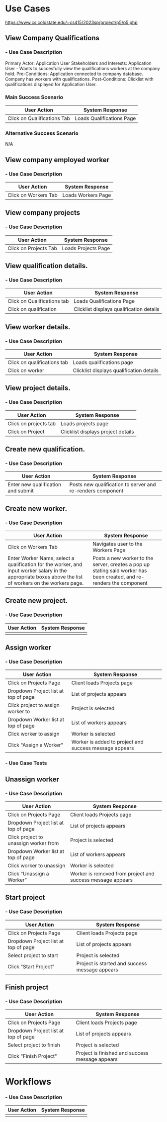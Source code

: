 # Use Cases
https://www.cs.colostate.edu/~cs415/2023sp/project/p5/p5.php

## View Company Qualifications
### - Use Case Description
Primary Actor: Application User
Stakeholders and Interests: Application User - Wants to succesfully view the qualifications workers at the company hold.
Pre-Conditions: Application connected to company database. Company has workers with qualifications.
Post-Conditions: Clicklist with qualifications displayed for Application User.

### Main Success Scenario
| User Action | System Response |
|--|--|
| Click on Qualifications Tab | Loads Qualifications Page |

### Alternative Success Scenario
N/A

## View company employed worker
### - Use Case Description
| User Action | System Response |
|--|--|
| Click on Workers Tab | Loads Workers Page |

## View company projects
### - Use Case Description
| User Action | System Response |
|--|--|
| Click on Projects Tab | Loads Projects Page |

## View qualification details. 
### - Use Case Description
| User Action | System Response |
|--|--|
| Click on Qualifications tab | Loads Qualifications Page |
| Click on qualification | Clicklist displays qualification details|

## View worker details.
### - Use Case Description
| User Action | System Response |
|--|--|
| Click on qualifications tab | Loads qualifications page |
| Click on worker | Clicklist displays qualification details |

## View project details. 
### - Use Case Description
| User Action | System Response |
|--|--|
| Click on projects tab | Loads projects page|
| Click on Project | Clicklist displays project details |

## Create new qualification. 
### - Use Case Description
| User Action | System Response |
|--|--|
| Enter new qualification and submit | Posts new qualification to server and re-renders component |


## Create new worker. 
### - Use Case Description
| User Action | System Response |
|--|--|
| Click on Workers Tab | Navigates user to the Workers Page |
| Enter Worker Name, select a qualification for the worker, and input worker salary in the appropriate boxes above the list of workers on the workers page. | Posts a new worker to the server, creates a pop up stating said worker has been created, and re-renders the component |

## Create new project. 
### - Use Case Description
| User Action | System Response |
|--|--|
|  |  |

## Assign worker
### - Use Case Description
| User Action | System Response |
|--|--|
| Click on Projects Page | Client loads Projects page |
| Dropdown Project list at top of page | List of projects appears |
| Click project to assign worker to | Project is selected |
| Dropdown Worker list at top of page | List of workers appears |
| Click worker to assign | Worker is selected |
| Click "Assign a Worker" | Worker is added to project and success message appears |
### - Use Case Tests

## Unassign worker
### - Use Case Description
| User Action | System Response |
|--|--|
| Click on Projects Page | Client loads Projects page |
| Dropdown Project list at top of page | List of projects appears |
| Click project to unassign worker from | Project is selected |
| Dropdown Worker list at top of page | List of workers appears |
| Click worker to unassign | Worker is selected |
| Click "Unassign a Worker" | Worker is removed from project and success message appears |

## Start project
### - Use Case Description
| User Action | System Response |
|--|--|
| Click on Projects Page | Client loads Projects page |
| Dropdown Project list at top of page | List of projects appears |
| Select project to start | Project is selected |
| Click "Start Project" | Project is started and success message appears |

## Finish project
### - Use Case Description
| User Action | System Response |
|--|--|
| Click on Projects Page | Client loads Projects page |
| Dropdown Project list at top of page | List of projects appears |
| Select project to finish | Project is selected |
| Click "Finish Project" | Project is finished and success message appears |

# Workflows
### - Use Case Description
| User Action | System Response |
|--|--|
|  |  |